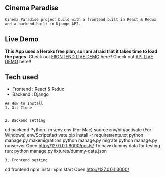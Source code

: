 ## Cinema Paradise
```
Cinema Paradise project build with a frontend built in React & Redux and a backend built in Django API.
```
## Live Demo
**This App uses a Heroku free plan, so I am afraid that it takes time to load the pages.**
Check out [FRONTEND LIVE DEMO](https://cinema-paradise-frontend.herokuapp.com/) here!!
Check out [API LIVE DEMO](https://cinema-paradise-backend.herokuapp.com/) here!!

## Tech used

* Frontend : React & Redux
* Backend : Django
```
## How to Install
1. Git Clone


2. Backend setting
```
cd backend
Python -m venv env
(For Mac) source env/bin/activate
(For Windows) env/Scripts\activate
pip install -r requirements.txt
python manage.py makemigrations
python manage.py migrate
python manage.py runserver
Open http://127.0.0.1:8000/posts/
To have dummy data for testing run:
python manage.py fixtures/dummy-data.json
```
3. Frontend setting
```
cd frontend
npm install
npm start
Open http://127.0.0.1:3000/
```







